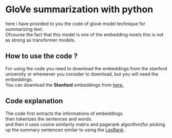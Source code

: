 # GloVe summarization with python
here i have provided to you the code of glove model technique for summarizing text.<br>
Ofcourse the fact that this model is one of the embedding moels this is not as strong as transformer models. <br>
## How to use the code ? 
For using the code you need to download the embeddings from the stanford university or whereever you consider to download, but you will need the embeddings. <br>
You can download the __Stanford__ embeddings from [here.](https://nlp.stanford.edu/projects/glove/)<br>

## Code explanation
The code first extracts the informations of embeddings.<br> 
then tokenizes the sentences and words.<br>
and then it uses cosine similarity matrix and pagerank algorithm(for picking up the summary sentences similar to using the [LexRank](https://rishabh71510.medium.com/understanding-lexrank-text-summarization-algorithm-fb2c5415e0b6).<br>
